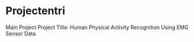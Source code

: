 # Projectentri
Main Project 
Project Title:
Human Physical Activity Recognition Using EMG Sensor Data
